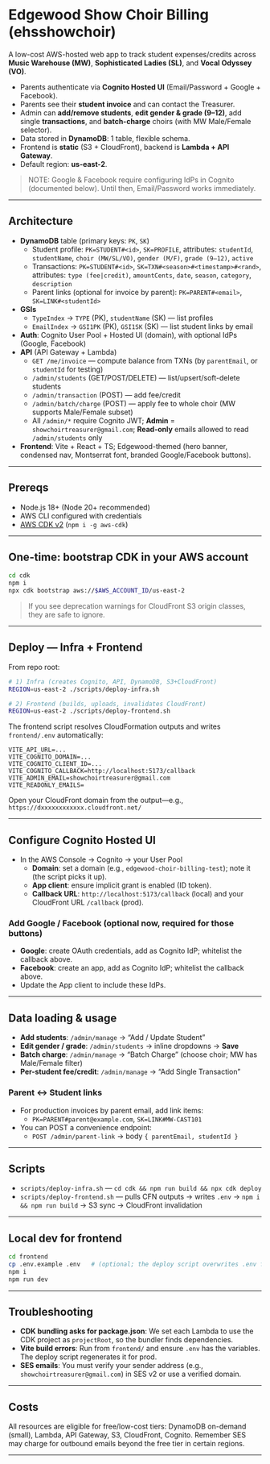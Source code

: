 
# Edgewood Show Choir Billing (ehsshowchoir)

A low-cost AWS-hosted web app to track student expenses/credits across **Music Warehouse (MW)**, **Sophisticated Ladies (SL)**, and **Vocal Odyssey (VO)**.

- Parents authenticate via **Cognito Hosted UI** (Email/Password + Google + Facebook).
- Parents see their **student invoice** and can contact the Treasurer.
- Admin can **add/remove students**, **edit gender & grade (9–12)**, add single **transactions**, and **batch-charge** choirs (with MW Male/Female selector).
- Data stored in **DynamoDB**: 1 table, flexible schema.
- Frontend is **static** (S3 + CloudFront), backend is **Lambda + API Gateway**.
- Default region: **us-east-2**.

> NOTE: Google & Facebook require configuring IdPs in Cognito (documented below). Until then, Email/Password works immediately.

---

## Architecture

- **DynamoDB** table (primary keys: `PK`, `SK`)
  - Student profile: `PK=STUDENT#<id>`, `SK=PROFILE`, attributes: `studentId`, `studentName`, `choir (MW/SL/VO)`, `gender (M/F)`, `grade (9–12)`, `active`
  - Transactions: `PK=STUDENT#<id>`, `SK=TXN#<season>#<timestamp>#<rand>`, attributes: `type (fee|credit)`, `amountCents`, `date`, `season`, `category`, `description`
  - Parent links (optional for invoice by parent): `PK=PARENT#<email>`, `SK=LINK#<studentId>`
- **GSIs**
  - `TypeIndex` → `TYPE` (PK), `studentName` (SK) — list profiles
  - `EmailIndex` → `GSI1PK` (PK), `GSI1SK` (SK) — list student links by email
- **Auth**: Cognito User Pool + Hosted UI (domain), with optional IdPs (Google, Facebook)
- **API** (API Gateway + Lambda)
  - `GET /me/invoice` — compute balance from TXNs (by `parentEmail`, or `studentId` for testing)
  - `/admin/students` (GET/POST/DELETE) — list/upsert/soft-delete students
  - `/admin/transaction` (POST) — add fee/credit
  - `/admin/batch/charge` (POST) — apply fee to whole choir (MW supports Male/Female subset)
  - All `/admin/*` require Cognito JWT; **Admin** = `showchoirtreasurer@gmail.com`; **Read-only** emails allowed to read `/admin/students` only
- **Frontend**: Vite + React + TS; Edgewood-themed (hero banner, condensed nav, Montserrat font, branded Google/Facebook buttons).

---

## Prereqs

- Node.js 18+ (Node 20+ recommended)
- AWS CLI configured with credentials
- [AWS CDK v2](https://docs.aws.amazon.com/cdk/v2/guide/getting_started.html) (`npm i -g aws-cdk`)

---

## One-time: bootstrap CDK in your AWS account

```bash
cd cdk
npm i
npx cdk bootstrap aws://$AWS_ACCOUNT_ID/us-east-2
```

> If you see deprecation warnings for CloudFront S3 origin classes, they are safe to ignore.

---

## Deploy — Infra + Frontend

From repo root:

```bash
# 1) Infra (creates Cognito, API, DynamoDB, S3+CloudFront)
REGION=us-east-2 ./scripts/deploy-infra.sh

# 2) Frontend (builds, uploads, invalidates CloudFront)
REGION=us-east-2 ./scripts/deploy-frontend.sh
```

The frontend script resolves CloudFormation outputs and writes `frontend/.env` automatically:

```
VITE_API_URL=...
VITE_COGNITO_DOMAIN=...
VITE_COGNITO_CLIENT_ID=...
VITE_COGNITO_CALLBACK=http://localhost:5173/callback
VITE_ADMIN_EMAIL=showchoirtreasurer@gmail.com
VITE_READONLY_EMAILS=
```

Open your CloudFront domain from the output—e.g., `https://dxxxxxxxxxxxx.cloudfront.net/`

---

## Configure Cognito Hosted UI

- In the AWS Console → Cognito → your User Pool
  - **Domain**: set a domain (e.g., `edgewood-choir-billing-test`); note it (the script picks it up).
  - **App client**: ensure implicit grant is enabled (ID token).
  - **Callback URL**: `http://localhost:5173/callback` (local) and your CloudFront URL `/callback` (prod).

### Add Google / Facebook (optional now, required for those buttons)

- **Google**: create OAuth credentials, add as Cognito IdP; whitelist the callback above.
- **Facebook**: create an app, add as Cognito IdP; whitelist the callback above.
- Update the App client to include these IdPs.

---

## Data loading & usage

- **Add students**: `/admin/manage` → “Add / Update Student”
- **Edit gender / grade**: `/admin/students` → inline dropdowns → **Save**
- **Batch charge**: `/admin/manage` → “Batch Charge” (choose choir; MW has Male/Female filter)
- **Per-student fee/credit**: `/admin/manage` → “Add Single Transaction”

### Parent ↔ Student links
- For production invoices by parent email, add link items:
  - `PK=PARENT#parent@example.com`, `SK=LINK#MW-CAST101`
- You can POST a convenience endpoint:
  - `POST /admin/parent-link` → body `{ parentEmail, studentId }`

---

## Scripts

- `scripts/deploy-infra.sh` — `cd cdk && npm run build && npx cdk deploy`
- `scripts/deploy-frontend.sh` — pulls CFN outputs → writes `.env` → `npm i && npm run build` → S3 sync → CloudFront invalidation

---

## Local dev for frontend

```bash
cd frontend
cp .env.example .env   # (optional; the deploy script overwrites .env for prod)
npm i
npm run dev
```

---

## Troubleshooting

- **CDK bundling asks for package.json**: We set each Lambda to use the CDK project as `projectRoot`, so the bundler finds dependencies.
- **Vite build errors**: Run from `frontend/` and ensure `.env` has the variables. The deploy script regenerates it for prod.
- **SES emails**: You must verify your sender address (e.g., `showchoirtreasurer@gmail.com`) in SES v2 or use a verified domain.

---

## Costs

All resources are eligible for free/low-cost tiers: DynamoDB on-demand (small), Lambda, API Gateway, S3, CloudFront, Cognito. Remember SES may charge for outbound emails beyond the free tier in certain regions.

---
